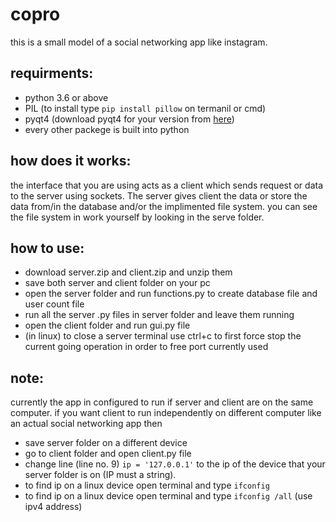 # copro
this is a small model of a social networking app like instagram.

requirments:
  -
  - python 3.6 or above
  - PIL (to install type `pip install pillow` on termanil or cmd)
  - pyqt4 (download pyqt4 for your version from [here](https://www.lfd.uci.edu/~gohlke/pythonlibs/#pyqt4))
  - every other packege is built into python
  
how does it works:
  -
  the interface that you are using acts as a client which sends request or data to the server using sockets. The server           gives client the data or store the data from/in the database and/or the implimented file system. you can see the file 
  system in work yourself by looking in the serve folder.

how to use:
  -
  - download server.zip and client.zip and unzip them
  - save both server and client folder on your pc
  - open the server folder and run functions.py to create database file and user count file
  - run all the server .py files in server folder and leave them running
  - open the client folder and run gui.py file
  - (in linux) to close a server terminal use ctrl+c to first force stop the current going operation in order to free port    currently used
  
note:
  -
  currently the app in configured to run if server and client are on the same computer. if you want client to
  run independently on different computer like an actual social networking app then
  - save server folder on a different device
  - go to client folder and open client.py file 
  - change line (line no. 9) ` ip = '127.0.0.1' ` to the ip of the device that your server folder is on (IP must a string).
  - to find ip on a linux device open terminal and type `ifconfig`  
  - to find ip on a linux device open terminal and type `ifconfig /all` (use ipv4 address) 
